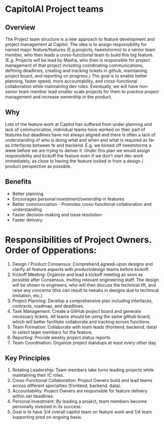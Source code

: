 # CapitolAI Project teams

## Overview

The Project team structure is a new approach to feature development and project management at Capitol. The idea is to assign responsibility for named major feature/features (E.g.projects, tweetstorms) to a senior team member, who then leads a cross-functional team to build this big feature. (E.g. Projects will be lead by Masha, who then is responsible for project management of that project including coordinating communications, defining deadlines, creating and tracking tickets in github, maintaining project board, and reporting on progress.) The goal is to enable better planning, faster speed, more accountability, and cross-functional collaboration while maintaining dev roles. Eventually, we will have non-senior team member lead smaller scale projects for them to practice project management and increase ownership in the product.

## Why

Lots of the feature work at Capitol has suffered from under planning and lack of communication, individual teams have worked on their part of features but deadlines have not always aligned and there is often a lack of understanding of who is doing what and when and what is required as far as interfaces between fe and backend. E.g. we kicked off tweetstorms a week before we are trying to deliver it. Under this plan we would assign responsibility and kickoff the feature even if we don't start dev work immediately, as close to having the feature locked in from a design / product perspective as possible.

## Benefits

- Better planning
- Encourages personal investment/ownership in features
- Better communciation - Promotes cross-functional collaboration and understanding
- Faster decision-making and issue resolution
- Faster delivery

# Responsibilities of Project Owners. Order of Opperations:

1. Design / Product Consensus: Comprehend agreed-upon designs and clarify all feature aspects with product/design teams before kickoff.
2. Kickoff Meeting: Organize and lead a kickoff meeting as soon as possible after Consensus, inviting relevant engineering staff. The design will be shown to engineers, who will then discuss the technical lift, and raise any concerns (this can result to tweaks in designs due to techincal limitation, etc.)
3. Project Planning: Develop a comprehensive plan including interfaces, contracts, roadmap, and deadlines.
4. Task Management: Create a GitHub project board and generate necessary tickets. All teams should be using the same github board, which will better facilitate collaborate and tracking across functions.
5. Team Formation: Collaborate with team leads (frontend, backend, data) to select team members for the feature.
6. Reporting: Provide weekly project status reports.
7. Team Coordination: Organize project standups at least every other day.

## Key Principles

1. Rotating Leadership: Team members take turns leading projects while maintaining their IC roles.
2. Cross-Functional Collaboration: Project Owners build and lead teams across different specialties (frontend, backend, data).
3. Accountability: Project Owners are responsible for feature delivery within set deadlines.
4. Personal Investment: By leading a project, team members become personally invested in its success.
5. Goal is to have 3/4 overall capitol team on feature work and 1/4 team supporting prod on ongoing basis.
